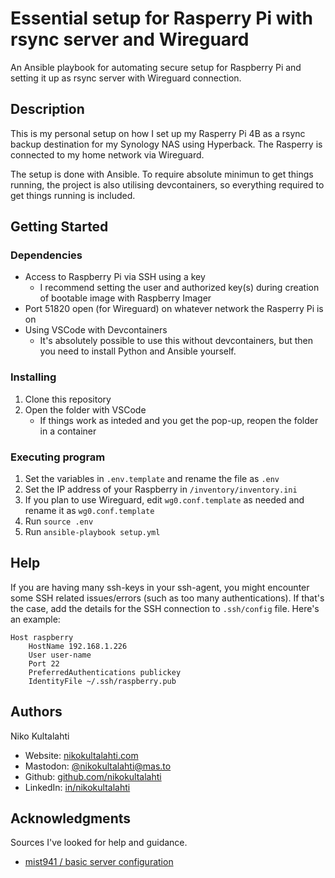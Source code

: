 # Essential setup for Rasperry Pi with rsync server and Wireguard

An Ansible playbook for automating secure setup for Raspberry Pi and setting it up as rsync server with Wireguard connection.

## Description

This is my personal setup on how I set up my Rasperry Pi 4B as a rsync backup destination for 
my Synology NAS using Hyperback. The Rasperry is connected to my home network via Wireguard.

The setup is done with Ansible. To require absolute minimun to get things running, the project is also utilising devcontainers, so everything required to get things running is included.


## Getting Started

### Dependencies

* Access to Raspberry Pi via SSH using a key
    * I recommend setting the user and authorized key(s) during creation of bootable image with Raspberry Imager
* Port 51820 open (for Wireguard) on whatever network the Rasperry Pi is on
* Using VSCode with Devcontainers
    * It's absolutely possible to use this without devcontainers, but then you need to install Python and Ansible yourself.

### Installing

1. Clone this repository
2. Open the folder with VSCode
    * If things work as inteded and you get the pop-up, reopen the folder in a container

### Executing program

1. Set the variables in `.env.template` and rename the file as `.env`
2. Set the IP address of your Raspberry in `/inventory/inventory.ini`
3. If you plan to use Wireguard, edit `wg0.conf.template` as needed and rename it as `wg0.conf.template`
4. Run `source .env`
5. Run `ansible-playbook setup.yml`

## Help

If you are having many ssh-keys in your ssh-agent, you might encounter some SSH related issues/errors (such as too many authentications). If that's the case, add the details for the SSH connection to `.ssh/config` file. Here's an example:

```
Host raspberry
	HostName 192.168.1.226
	User user-name
	Port 22
	PreferredAuthentications publickey
	IdentityFile ~/.ssh/raspberry.pub

```

## Authors

Niko Kultalahti
* Website: [nikokultalahti.com](https://nikokultalahti.com)
* Mastodon: [@nikokultalahti@mas.to](@nikokultalahti@mas.to)
* Github: [github.com/nikokultalahti](https://github.com/nikokultalahti)
* LinkedIn: [in/nikokultalahti](https://linkedin.com/in/nikokultalahti)

## Acknowledgments

Sources I've looked for help and guidance.

* [mist941 / basic server configuration](https://github.com/mist941/basic-server-configuration)